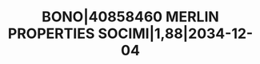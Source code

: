 ---
layout: asset
title: BONO|40858460 MERLIN PROPERTIES SOCIMI|1,88|2034-12-04
isin: XS2089229806
---
